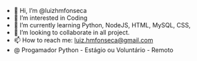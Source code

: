 - 👋 Hi, I’m @luizhmfonseca
- 👀 I’m interested in Coding
- 🌱 I’m currently learning Python, NodeJS, HTML, MySQL, CSS,
- 💞️ I’m looking to collaborate in all project.
- 📫 How to reach me: luiz.hmfonseca@gmail.com
- @ Progamador Python - Estágio ou Voluntário - Remoto
<!---
luizhmfonseca/luizhmfonseca is a ✨ special ✨ repository because its `README.md` (this file) appears on your GitHub profile.
You can click the Preview link to take a look at your changes.
--->
